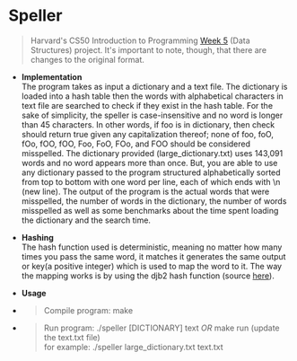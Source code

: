 # Speller
> Harvard's CS50 Introduction to Programming [Week 5](https://cs50.harvard.edu/college/2022/spring/psets/5/speller/#speller) (Data Structures) project. It's important to note, though, that there are changes to the original format. <br/>

* **Implementation** <br/>
The program takes as input a dictionary and a text file. The dictionary is loaded into a hash table then the words with alphabetical characters in text file are searched to check if they exist in the hash table. For the sake of simplicity, the speller is case-insensitive and no word is longer than 45 characters. In other words, if foo is in dictionary, then check should return true given any capitalization thereof; none of foo, foO, fOo, fOO, fOO, Foo, FoO, FOo, and FOO should be considered misspelled. The dictionary provided (large_dictionary.txt) uses 143,091 words and no word appears more than once. But, you are able to use any dictionary passed to the program structured alphabetically sorted from top to bottom with one word per line, each of which ends with \n (new line). The output of the program is the actual words that were misspelled, the number of words in the dictionary, the number of words misspelled as well as some benchmarks about the time spent loading the dictionary and the search time.

* **Hashing** <br/>
The hash function used is deterministic, meaning no matter how many times you pass the same word, it matches it generates the same output or key(a positive integer) which is used to map the word to it. The way the mapping works is by using the djb2 hash function (source [here](https://theartincode.stanis.me/008-djb2/)).

* **Usage** <br/>
* > Compile program: make <br/>
* > Run program: ./speller [DICTIONARY] text *OR* make run (update the text.txt file) <br/>
  for example: ./speller large_dictionary.txt text.txt <br/>
